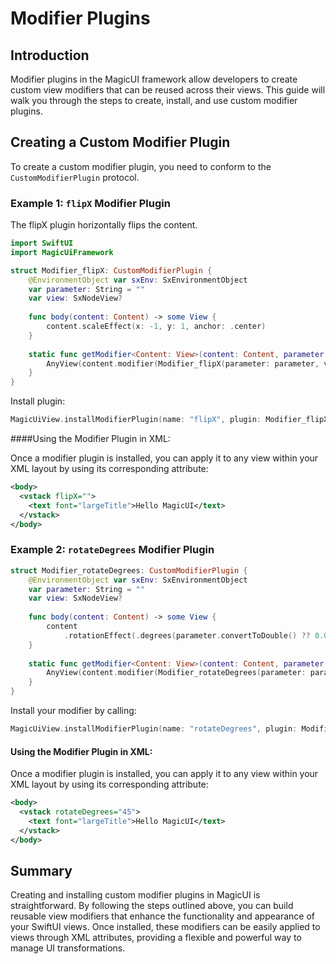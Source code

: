 # Modifier Plugins

## Introduction

Modifier plugins in the MagicUI framework allow developers to create custom view modifiers that can be reused across their views. This guide will walk you through the steps to create, install, and use custom modifier plugins.

## Creating a Custom Modifier Plugin

To create a custom modifier plugin, you need to conform to the `CustomModifierPlugin` protocol.

### Example 1: `flipX` Modifier Plugin
The flipX plugin horizontally flips the content.

```swift
import SwiftUI
import MagicUiFramework

struct Modifier_flipX: CustomModifierPlugin {
    @EnvironmentObject var sxEnv: SxEnvironmentObject
    var parameter: String = ""
    var view: SxNodeView?
    
    func body(content: Content) -> some View {
        content.scaleEffect(x: -1, y: 1, anchor: .center)
    }
        
    static func getModifier<Content: View>(content: Content, parameter: String, view: SxNodeView?) -> AnyView {
        AnyView(content.modifier(Modifier_flipX(parameter: parameter, view: view)))
    }
}
```

Install plugin:
```swift
MagicUiView.installModifierPlugin(name: "flipX", plugin: Modifier_flipX.self)
```

####Using the Modifier Plugin in XML:

Once a modifier plugin is installed, you can apply it to any view within your XML layout by using its corresponding attribute:

```xml
<body>
  <vstack flipX="">
    <text font="largeTitle">Hello MagicUI</text>
  </vstack>
</body>
```

### Example 2: `rotateDegrees` Modifier Plugin

```swift
struct Modifier_rotateDegrees: CustomModifierPlugin {
    @EnvironmentObject var sxEnv: SxEnvironmentObject
    var parameter: String = ""
    var view: SxNodeView?
    
    func body(content: Content) -> some View {
        content
            .rotationEffect(.degrees(parameter.convertToDouble() ?? 0.0), anchor: .center)
    }
        
    static func getModifier<Content: View>(content: Content, parameter: String, view: SxNodeView?) -> AnyView {
        AnyView(content.modifier(Modifier_rotateDegrees(parameter: parameter, view: view)))
    }
}
```

Install your modifier by calling:

```swift
MagicUiView.installModifierPlugin(name: "rotateDegrees", plugin: Modifier_rotateDegrees.self)
```

#### Using the Modifier Plugin in XML:

Once a modifier plugin is installed, you can apply it to any view within your XML layout by using its corresponding attribute:

```xml
<body>
  <vstack rotateDegrees="45">
    <text font="largeTitle">Hello MagicUI</text>
  </vstack>
</body>
```

## Summary

Creating and installing custom modifier plugins in MagicUI is straightforward. By following the steps outlined above, you can build reusable view modifiers that enhance the functionality and appearance of your SwiftUI views. Once installed, these modifiers can be easily applied to views through XML attributes, providing a flexible and powerful way to manage UI transformations.
